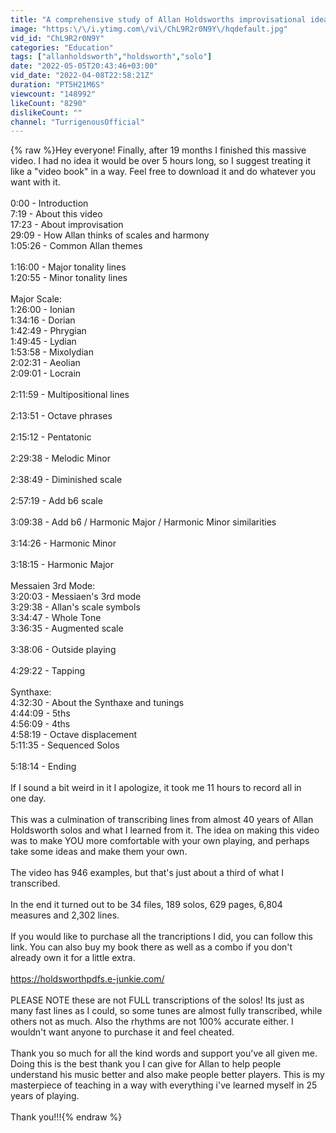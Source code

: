 ```yaml
---
title: "A comprehensive study of Allan Holdsworths improvisational ideas, patterns, scales, charts & tunings"
image: "https:\/\/i.ytimg.com\/vi\/ChL9R2r0N9Y\/hqdefault.jpg"
vid_id: "ChL9R2r0N9Y"
categories: "Education"
tags: ["allanholdsworth","holdsworth","solo"]
date: "2022-05-05T20:43:46+03:00"
vid_date: "2022-04-08T22:58:21Z"
duration: "PT5H21M6S"
viewcount: "148992"
likeCount: "8290"
dislikeCount: ""
channel: "TurrigenousOfficial"
---
```

{% raw %}Hey everyone!  Finally, after 19 months I finished this massive video.  I had no idea it would be over 5 hours long, so I suggest treating it like a &quot;video book&quot; in a way.  Feel free to download it and do whatever you want with it.<br /><br />0:00 - Introduction<br />7:19 - About this video<br />17:23 - About improvisation<br />29:09 - How Allan thinks of scales and harmony<br />1:05:26 - Common Allan themes<br /><br />1:16:00 - Major tonality lines<br />1:20:55 - Minor tonality lines<br /><br />Major Scale:<br />1:26:00 - Ionian<br />1:34:16 - Dorian<br />1:42:49 - Phrygian<br />1:49:45 - Lydian<br />1:53:58 - Mixolydian<br />2:02:31 - Aeolian<br />2:09:01 - Locrain<br /><br />2:11:59 - Multipositional lines<br /><br />2:13:51 - Octave phrases<br /><br />2:15:12 - Pentatonic<br /><br />2:29:38 - Melodic Minor<br /><br />2:38:49 - Diminished scale<br /><br />2:57:19 - Add b6 scale<br /><br />3:09:38 - Add b6 / Harmonic Major / Harmonic Minor similarities<br /><br />3:14:26 - Harmonic Minor<br /><br />3:18:15 - Harmonic Major<br /><br />Messaien 3rd Mode:<br />3:20:03 - Messiaen's 3rd mode<br />3:29:38 - Allan's scale symbols<br />3:34:47 - Whole Tone<br />3:36:35 - Augmented scale<br /><br />3:38:06 - Outside playing<br /><br />4:29:22 - Tapping<br /><br />Synthaxe:<br />4:32:30 - About the Synthaxe and tunings<br />4:44:09 - 5ths<br />4:56:09 - 4ths <br />4:58:19 - Octave displacement<br />5:11:35 - Sequenced Solos<br /><br />5:18:14 - Ending<br /><br />If I sound a bit weird in it I apologize, it took me 11 hours to record all in<br />one day.<br /><br />This was a culmination of transcribing lines from almost 40 years of Allan <br />Holdsworth solos and what I learned from it.  The idea on making this video was to make YOU more comfortable with your own playing, and perhaps take some ideas and make them your own.<br /><br />The video has 946 examples, but that's just about a third of what I transcribed.<br /><br />In the end it turned out to be 34 files, 189 solos, 629 pages, 6,804 measures and 2,302 lines.<br /> <br />If you would like to purchase all the trancriptions I did, you can follow this<br />link.  You can also buy my book there as well as a combo if you don't already own it for a little extra.<br /><br /><a rel="nofollow" target="blank" href="https://holdsworthpdfs.e-junkie.com/">https://holdsworthpdfs.e-junkie.com/</a><br /><br />PLEASE NOTE these are not FULL transcriptions of the solos!  Its just as many fast lines as I could, so some tunes are almost fully transcribed, while others not as much.  Also the rhythms are not 100% accurate either.  I wouldn't want anyone to purchase it and feel cheated.<br /><br />Thank you so much for all the kind words and support you've all given me.  Doing this is the best thank you I can give for Allan to help people understand his music better and also make people better players.  This is my masterpiece of teaching in a way with everything i've learned myself in 25 years of playing.<br /><br />Thank you!!!{% endraw %}
